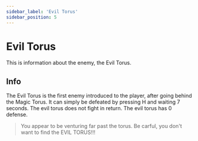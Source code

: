 ```yaml
---
sidebar_label: 'Evil Torus'
sidebar_position: 5
---
```


# Evil Torus

This is information about the enemy, the Evil Torus.

## Info

The Evil Torus is the first enemy introduced to the player, after going behind the Magic Torus. It can simply be defeated by pressing H and waiting 7 seconds. The evil torus does not fight in return. The evil torus has 0 defense.

> You appear to be venturing far past the torus. Be carful, you don't want to find the EVIL TORUS!!!